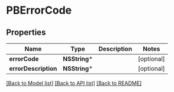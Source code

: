 # PBErrorCode

## Properties
Name | Type | Description | Notes
------------ | ------------- | ------------- | -------------
**errorCode** | **NSString*** |  | [optional] 
**errorDescription** | **NSString*** |  | [optional] 

[[Back to Model list]](../README.md#documentation-for-models) [[Back to API list]](../README.md#documentation-for-api-endpoints) [[Back to README]](../README.md)


